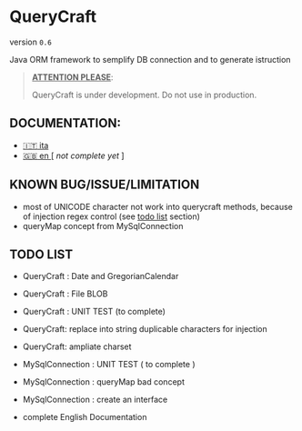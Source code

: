 # QueryCraft

version `0.6`

Java  ORM framework to semplify DB connection and to generate istruction

> **<u>ATTENTION PLEASE</u>**:
>
> QueryCraft is under development. Do not use in production.



## DOCUMENTATION:

- [ :it: ita ](documentation-md/ITALIAN_DOC)   
- [ :gb: en ](documentation-md/ITALIAN_DOC) [ *not complete yet* ]  

## KNOWN BUG/ISSUE/LIMITATION

- most of UNICODE character not work into querycraft methods, because of injection regex control (see [todo list](##TODO-LIST) section)
- queryMap concept from MySqlConnection 



## TODO LIST

- QueryCraft : Date and GregorianCalendar
- QueryCraft : File BLOB
- QueryCraft : UNIT TEST (to complete)
- QueryCraft: replace into string duplicable characters for injection
- QueryCraft: ampliate charset 



- MySqlConnection : UNIT TEST ( to complete )
- MySqlConnection : queryMap bad concept
- MySqlConnection : create an interface



- complete English Documentation